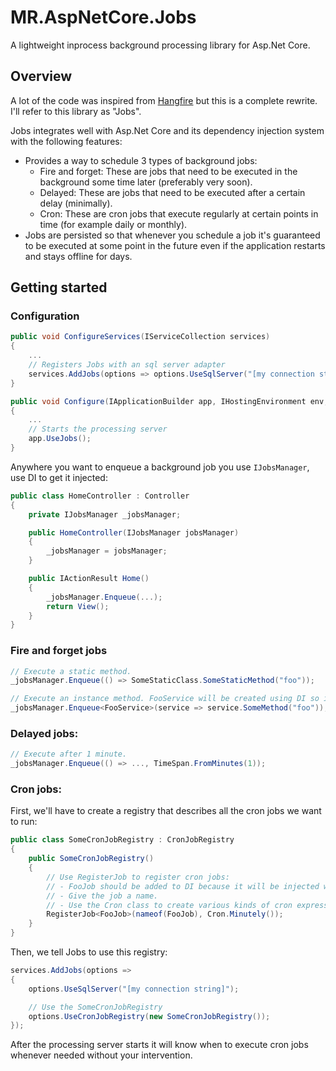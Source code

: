 # MR.AspNetCore.Jobs

A lightweight inprocess background processing library for Asp.Net Core.

## Overview

A lot of the code was inspired from [Hangfire](https://github.com/HangfireIO/Hangfire) but this is a complete rewrite. I'll refer to this library as "Jobs".

Jobs integrates well with Asp.Net Core and its dependency injection system with the following features:

- Provides a way to schedule 3 types of background jobs:
    - Fire and forget: These are jobs that need to be executed in the background some time later (preferably very soon).
    - Delayed: These are jobs that need to be executed after a certain delay (minimally).
    - Cron: These are cron jobs that execute regularly at certain points in time (for example daily or monthly).
- Jobs are persisted so that whenever you schedule a job it's guaranteed to be executed at some point in the future even if the application restarts and stays offline for days.

## Getting started

### Configuration
```cs
public void ConfigureServices(IServiceCollection services)
{
    ...
    // Registers Jobs with an sql server adapter
    services.AddJobs(options => options.UseSqlServer("[my connection string]"));
}

public void Configure(IApplicationBuilder app, IHostingEnvironment env, ILoggerFactory loggerFactory)
{
    ...
    // Starts the processing server
    app.UseJobs();
}
```

Anywhere you want to enqueue a background job you use `IJobsManager`, use DI to get it injected:
```cs
public class HomeController : Controller
{
    private IJobsManager _jobsManager;

    public HomeController(IJobsManager jobsManager)
    {
        _jobsManager = jobsManager;
    }

    public IActionResult Home()
    {
        _jobsManager.Enqueue(...);
        return View();
    }
}
```

### Fire and forget jobs
```cs
// Execute a static method.
_jobsManager.Enqueue(() => SomeStaticClass.SomeStaticMethod("foo"));

// Execute an instance method. FooService will be created using DI so it is injectable.
_jobsManager.Enqueue<FooService>(service => service.SomeMethod("foo"));
```

### Delayed jobs:
```cs
// Execute after 1 minute.
_jobsManager.Enqueue(() => ..., TimeSpan.FromMinutes(1));
```

### Cron jobs:
First, we'll have to create a registry that describes all the cron jobs we want to run:

```cs
public class SomeCronJobRegistry : CronJobRegistry
{
    public SomeCronJobRegistry()
    {
        // Use RegisterJob to register cron jobs:
        // - FooJob should be added to DI because it will be injected when executing the job.
        // - Give the job a name.
        // - Use the Cron class to create various kinds of cron expressions.
        RegisterJob<FooJob>(nameof(FooJob), Cron.Minutely());
    }
}
```

Then, we tell Jobs to use this registry:
```cs
services.AddJobs(options =>
{
    options.UseSqlServer("[my connection string]");

    // Use the SomeCronJobRegistry
    options.UseCronJobRegistry(new SomeCronJobRegistry());
});
```

After the processing server starts it will know when to execute cron jobs whenever needed without your intervention.

